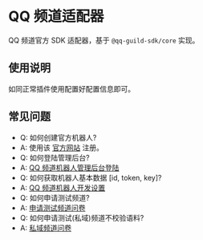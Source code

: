 # QQ 频道适配器

QQ 频道官方 SDK 适配器，基于 `@qq-guild-sdk/core` 实现。

## 使用说明

如同正常插件使用配置好配置信息即可。

## 常见问题

* Q: 如何创建官方机器人?
* A: 使用该 [官方网站](https://bot.q.qq.com/open/#/type?appType=2) 注册。
* Q: 如何登陆管理后台?
* A: [QQ 频道机器人管理后台登陆](https://bot.q.qq.com/open/#/botlogin)
* Q: 如何获取机器人基本数据 [id, token, key]?
* A: [QQ 频道机器人开发设置](https://bot.q.qq.com/#/developer/developer-setting)
* Q: 如何申请测试频道?
* A: [申请测试频道问卷](https://docs.qq.com/form/page/DZVF3RFJnTGF0Y3Nk?_w_tencentdocx_form=1)
* Q: 如何申请测试(私域)频道不校验语料?
* A: [私域频道问卷](https://wj.qq.com/s2/9379748/ed13/)
